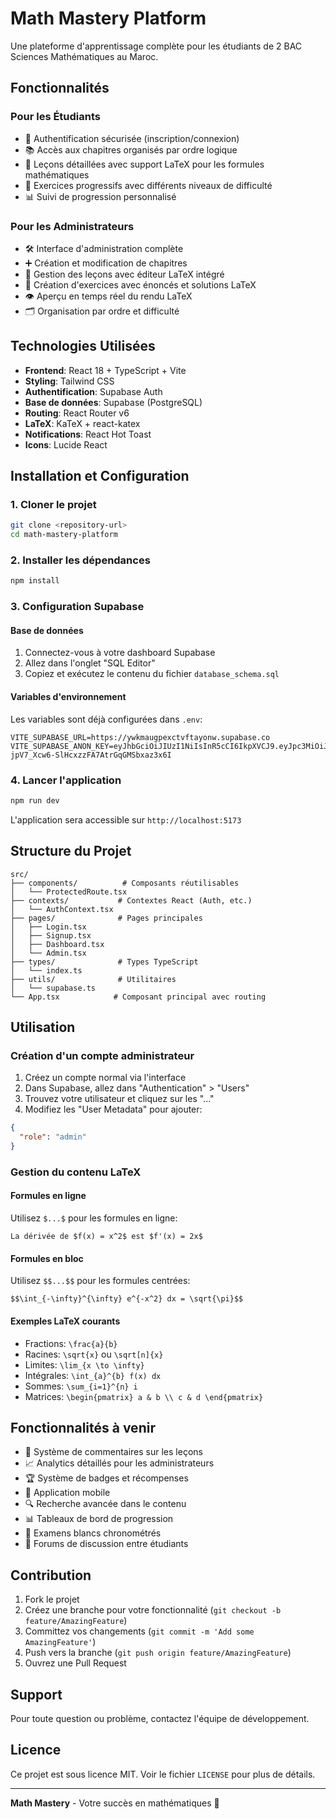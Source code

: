 # Math Mastery Platform

Une plateforme d'apprentissage complète pour les étudiants de 2 BAC Sciences Mathématiques au Maroc.

## Fonctionnalités

### Pour les Étudiants
- 🔐 Authentification sécurisée (inscription/connexion)
- 📚 Accès aux chapitres organisés par ordre logique
- 📖 Leçons détaillées avec support LaTeX pour les formules mathématiques
- 💪 Exercices progressifs avec différents niveaux de difficulté
- 📊 Suivi de progression personnalisé

### Pour les Administrateurs
- 🛠️ Interface d'administration complète
- ➕ Création et modification de chapitres
- 📝 Gestion des leçons avec éditeur LaTeX intégré
- 🎯 Création d'exercices avec énoncés et solutions LaTeX
- 👁️ Aperçu en temps réel du rendu LaTeX
- 🗂️ Organisation par ordre et difficulté

## Technologies Utilisées

- **Frontend**: React 18 + TypeScript + Vite
- **Styling**: Tailwind CSS
- **Authentification**: Supabase Auth
- **Base de données**: Supabase (PostgreSQL)
- **Routing**: React Router v6
- **LaTeX**: KaTeX + react-katex
- **Notifications**: React Hot Toast
- **Icons**: Lucide React

## Installation et Configuration

### 1. Cloner le projet
```bash
git clone <repository-url>
cd math-mastery-platform
```

### 2. Installer les dépendances
```bash
npm install
```

### 3. Configuration Supabase

#### Base de données
1. Connectez-vous à votre dashboard Supabase
2. Allez dans l'onglet "SQL Editor"
3. Copiez et exécutez le contenu du fichier `database_schema.sql`

#### Variables d'environnement
Les variables sont déjà configurées dans `.env`:
```env
VITE_SUPABASE_URL=https://ywkmaugpexctvftayonw.supabase.co
VITE_SUPABASE_ANON_KEY=eyJhbGciOiJIUzI1NiIsInR5cCI6IkpXVCJ9.eyJpc3MiOiJzdXBhYmFzZSIsInJlZiI6Inl3a21hdWdwZXhjdHZmdGF5b253Iiwicm9sZSI6ImFub24iLCJpYXQiOjE3NTM0NTY1NzEsImV4cCI6MjA2OTAzMjU3MX0.BZFF15-jpV7_Xcw6-SlHcxzzFA7AtrGqGMSbxaz3x6I
```

### 4. Lancer l'application
```bash
npm run dev
```

L'application sera accessible sur `http://localhost:5173`

## Structure du Projet

```
src/
├── components/          # Composants réutilisables
│   └── ProtectedRoute.tsx
├── contexts/           # Contextes React (Auth, etc.)
│   └── AuthContext.tsx
├── pages/              # Pages principales
│   ├── Login.tsx
│   ├── Signup.tsx
│   ├── Dashboard.tsx
│   └── Admin.tsx
├── types/              # Types TypeScript
│   └── index.ts
├── utils/              # Utilitaires
│   └── supabase.ts
└── App.tsx            # Composant principal avec routing
```

## Utilisation

### Création d'un compte administrateur

1. Créez un compte normal via l'interface
2. Dans Supabase, allez dans "Authentication" > "Users"
3. Trouvez votre utilisateur et cliquez sur les "..."
4. Modifiez les "User Metadata" pour ajouter:
```json
{
  "role": "admin"
}
```

### Gestion du contenu LaTeX

#### Formules en ligne
Utilisez `$...$` pour les formules en ligne:
```
La dérivée de $f(x) = x^2$ est $f'(x) = 2x$
```

#### Formules en bloc
Utilisez `$$...$$` pour les formules centrées:
```
$$\int_{-\infty}^{\infty} e^{-x^2} dx = \sqrt{\pi}$$
```

#### Exemples LaTeX courants
- Fractions: `\frac{a}{b}`
- Racines: `\sqrt{x}` ou `\sqrt[n]{x}`
- Limites: `\lim_{x \to \infty}`
- Intégrales: `\int_{a}^{b} f(x) dx`
- Sommes: `\sum_{i=1}^{n} i`
- Matrices: `\begin{pmatrix} a & b \\ c & d \end{pmatrix}`

## Fonctionnalités à venir

- 💬 Système de commentaires sur les leçons
- 📈 Analytics détaillés pour les administrateurs
- 🏆 Système de badges et récompenses
- 📱 Application mobile
- 🔍 Recherche avancée dans le contenu
- 📊 Tableaux de bord de progression
- 🎯 Examens blancs chronométrés
- 👥 Forums de discussion entre étudiants

## Contribution

1. Fork le projet
2. Créez une branche pour votre fonctionnalité (`git checkout -b feature/AmazingFeature`)
3. Committez vos changements (`git commit -m 'Add some AmazingFeature'`)
4. Push vers la branche (`git push origin feature/AmazingFeature`)
5. Ouvrez une Pull Request

## Support

Pour toute question ou problème, contactez l'équipe de développement.

## Licence

Ce projet est sous licence MIT. Voir le fichier `LICENSE` pour plus de détails.

---

**Math Mastery** - Votre succès en mathématiques 🚀